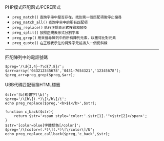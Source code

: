 PHP模式匹配函式/PCRE函式

- `preg_match()` <small>查詢字串中是否存在，找到第一個匹配項後停止搜尋</small>
- `preg_match_all()` <small>查詢字串中的所有匹配項</small>
- `preg_replace()` <small>執行正規表示式搜尋和替換</small>
- `preg_split()` <small>按照正規表示式分割字串</small>
- `preg_grep()` <small>用來搜尋陣列中的所有陣列元素，以獲得比對元素</small>
- `preg_quote()` <small>在正規表示法的特殊字元前插入一個反斜線</small>

---

匹配陣列中的電話號碼
```
$preg='/\d{3,4}-?\d{7,8}/';
$arr=array('043212345678','0431-7654321','12345678');
$preg_arr=preg_grep($preg,$arr);
```

UBB代碼匹配替換HTML標籤
```
$str='[b]粗體字[\b]';
$preg='/\[b\](.*)\[\/b\]/i';
echo preg_replace($preg,'<b>$1</b>',$str);
```

```
function c_back($str){
	return $str='<span style="color:'.$str[1].'">$str[2]</span>';
}
$str='[color=blue]字體顏色[/color]';
$preg='/\[color=(.*)\](.*)\[\/color\]/U';
echo preg_replace_callback($preg,'c_back',$str);
```